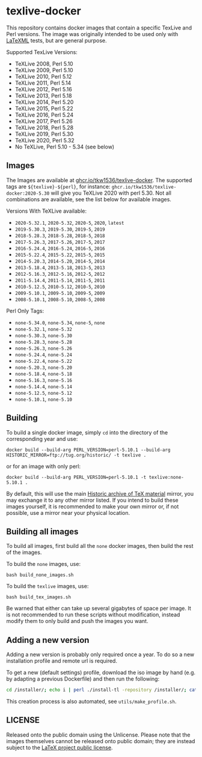 # texlive-docker

This repository contains docker images that contain a specific TexLive and Perl versions.
The image was originally intended to be used only with [LaTeXML](https://github.com/brucemiller/LaTeXML) tests, but are general purpose. 

Supported TexLive Versions:

- TeXLive 2008, Perl 5.10
- TeXLive 2009, Perl 5.10
- TeXLive 2010, Perl 5.12
- TeXLive 2011, Perl 5.14
- TeXLive 2012, Perl 5.16
- TeXLive 2013, Perl 5.18
- TeXLive 2014, Perl 5.20
- TeXLive 2015, Perl 5.22
- TeXLive 2016, Perl 5.24
- TeXLive 2017, Perl 5.26
- TeXLive 2018, Perl 5.28
- TeXLive 2019, Perl 5.30
- TeXLive 2020, Perl 5.32
- No TeXLive, Perl 5.10 - 5.34 (see below)

## Images

The Images are available at [ghcr.io/tkw1536/texlive-docker](ghcr.io/tkw1536/texlive-docker). 
The supported tags are `${texlive}-${perl}`, for instance: `ghcr.io/tkw1536/texlive-docker:2020-5.30` will give you TeXLive 2020 with perl 5.30.
Not all combinations are available, see the list below for available images.

Versions With TeXLive available:

- `2020-5.32.1`, `2020-5.32`, `2020-5`, `2020`, `latest`
- `2019-5.30.3`, `2019-5.30`, `2019-5`, `2019`
- `2018-5.28.3`, `2018-5.28`, `2018-5`, `2018`
- `2017-5.26.3`, `2017-5.26`, `2017-5`, `2017`
- `2016-5.24.4`, `2016-5.24`, `2016-5`, `2016`
- `2015-5.22.4`, `2015-5.22`, `2015-5`, `2015`
- `2014-5.20.3`, `2014-5.20`, `2014-5`, `2014`
- `2013-5.18.4`, `2013-5.18`, `2013-5`, `2013`
- `2012-5.16.3`, `2012-5.16`, `2012-5`, `2012`
- `2011-5.14.4`, `2011-5.14`, `2011-5`, `2011`
- `2010-5.12.5`, `2010-5.12`, `2010-5`, `2010`
- `2009-5.10.1`, `2009-5.10`, `2009-5`, `2009`
- `2008-5.10.1`, `2008-5.10`, `2008-5`, `2008`

Perl Only Tags:

 - `none-5.34.0`, `none-5.34`, `none-5`, `none`
 - `none-5.32.1`, `none-5.32`
 - `none-5.30.3`, `none-5.30`
 - `none-5.28.3`, `none-5.28`
 - `none-5.26.3`, `none-5.26`
 - `none-5.24.4`, `none-5.24`
 - `none-5.22.4`, `none-5.22`
 - `none-5.20.3`, `none-5.20`
 - `none-5.18.4`, `none-5.18`
 - `none-5.16.3`, `none-5.16`
 - `none-5.14.4`, `none-5.14`
 - `none-5.12.5`, `none-5.12`
 - `none-5.10.1`, `none-5.10`

## Building

To build a single docker image, simply `cd` into the directory of the corresponding year and use:

```
docker build --build-arg PERL_VERSION=perl-5.10.1 --build-arg HISTORIC_MIRROR=ftp://tug.org/historic/ -t texlive .
```

or for an image with only perl:

```
docker build --build-arg PERL_VERSION=perl-5.10.1 -t texlive:none-5.10.1 .
```

By default, this will use the main [Historic archive of TeX material](https://tug.org/historic/) mirror, you may exchange it to any other mirror listed. 
If you intend to build these images yourself, it is recommended to make your own mirror or, if not possible, use a mirror near your physical location. 

## Building all images

To build all images, first build all the `none` docker images, then build the rest of the images.

To build the `none` images, use:

    bash build_none_images.sh

To build the `texlive` images, use:

    bash build_tex_images.sh

Be warned that either can take up several gigabytes of space per image.
It is not recommended to run these scripts without modification, instead modify them to only build and push the images you want.

## Adding a new version

Adding a new version is probably only required once a year. 
To do so a new installation profile and remote url is required.

To get a new (default settings) profile, download the iso image by hand (e.g. by adapting a previous Dockerfile) and then run the following:

```bash
cd /installer/; echo i | perl ./install-tl -repository /installer/; cat /usr/local/texlive/*/tlpkg/texlive.profile
```

This creation process is also automated, see `utils/make_profile.sh`. 

## LICENSE

Released onto the public domain using the Unlicense. 
Please note that the images themselves cannot be released onto public domain; they are instead subject to the [LaTeX project public license](https://www.latex-project.org/lppl/).